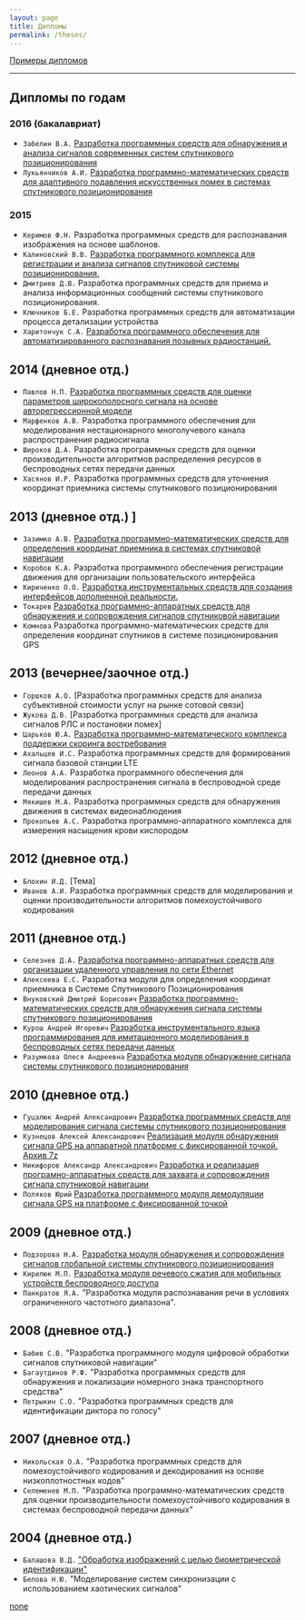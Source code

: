```yaml
---
layout: page
title: Дипломы
permalink: /theses/
---
```


[Примеры дипломов](https://drive.google.com/drive/folders/1gaJAisdQxnO5hqJ86EqBGC5I0Nu21kvL?usp=sharing)

---
## Дипломы по годам
### 2016 (бакалавриат)
 * `Забелин В.А.` [Разработка программных средств для обнаружения и анализа сигналов современных систем спутникового позиционирования](http://www.slideshare.net/rf-lab/ss-63658204)
 * `Лукьянчиков А.И.` [Разработка программно-математических средств для адаптивного подавления искусственных помех в системах спутникового позиционирования](http://www.slideshare.net/rf-lab/adaptive-suppression-of-artifical-noise-in-the-navigation-systems)

### 2015
 * `Керимов Ф.Н.` Разработка программных средств для распознавания изображения на основе шаблонов.
 * `Калиновский В.В.` [ Разработка программного комплекса для регистрации и анализа сигналов спутниковой системы позиционирования.](http://www.slideshare.net/rf-lab/2015-64055888)
 * `Дмитриев Д.В.` Разработка программных средств для приема и анализа информационных сообщений системы спутникового позиционирования.
 * `Ключников Б.Е.` Разработка программных средств для автоматизации процесса детализации устройства
 * `Харитончук С.А.` [Разработка программного обеспечения для автоматизированного распознавания позывных радиостанций.](http://www.slideshare.net/rf-lab/2016-64055817)

## 2014 (дневное отд.)
 * `Павлов Н.П.` [Разработка программных средств для оценки параметров широкополосного сигнала на основе авторегрессионной модели](http://www.slideshare.net/rf-lab/2014-36781163)
 * `Марфенков А.В.` Разработка программного обеспечения для моделирования нестационарного многолучевого канала распространения радиосигнала
 * `Широков Д.А.` Разработка программных средств для оценки производительности алгоритмов распределения ресурсов в беспроводных сетях передачи данных
 * `Хасянов И.Р.` Разработка программных средств для уточнения координат приемника системы спутникового позиционирования

## 2013 (дневное отд.) ]
 * `Зазимко А.В.` [Разработка программно-математических средств для определения координат приемника в системах спутниковой навигации](http://www.slideshare.net/rf-lab/ss-23243584)
 * `Коробов К.А.` Разработка программного обеспечения регистрации движения для организации пользовательского интерфейса
 * `Кириченко О.О.` [Разработка инструментальных средств для создания интерфейсов дополненной реальности.](http://www.slideshare.net/rf-lab/2013-23255620)
 * `Токарев` [ Разработка программно-аппаратных средств для обнаружения и сопровождения сигналов спутниковой навигации](http://www.slideshare.net/rf-lab/ss-23243725)
 * `Комнова` Разработка программно-математических средств для определения координат спутников в системе позиционирования GPS

## 2013 (вечернее/заочное отд.)
 * `Горшков А.О.` [Разработка программных средств для анализа субъективной стоимости услуг на рынке сотовой связи]
 * `Жукова Д.В.` [Разработка программных средств для анализа сигналов РЛС и постановки помех]
 * `Царьков Ю.А.` [Разработка программно-математического комплекса поддержки скоринга востребования](http://www.slideshare.net/rf-lab/ss-31283476 )
 * `Ахальцев И.С.` Разработка программных средств для формирования сигнала базовой станции LTE
 * `Леонов А.А.` Разработка программного обеспечения для моделирования распространения сигнала в беспроводной среде передачи данных
 * `Мякишев М.А.` Разработка программных средств для обнаружения движения в системах видеонаблюдения
 * `Прокопьев А.С.` Разработка программно-аппаратного комплекса для измерения насыщения крови кислородом

## 2012 (дневное отд.)
 * `Блохин И.Д.` [Тема]
 * `Иванов А.И.` Разработка программных средств для моделирования и оценки производительности алгоритмов помехоустойчивого кодирования

## 2011 (дневное отд.)
 * `Селезнев Д.А.` [Разработка программно-аппаратных средств для организации удаленного управления по сети Ethernet](http://www.slideshare.net/rf-lab/prezentaciya-30183592)
 * `Алексеева Е.С.` Разработка модуля для определения координат приемника в Системе Спутникового Позиционирования
 * `Внуковский Дмитрий Борисович` [Разработка программно-математических средств для обнаружения сигнала системы спутникового позиционирования](http://www.slideshare.net/rf-lab/2011-vnukovskiy-msc-presentation)
 * `Курош Андрей Игоревич` [Разработка инструментального языка программирования для имитационного моделирования в беспроводных сетях передачи данных](http://www.slideshare.net/rf-lab/2011-msc-presentation)
 * `Разумкова Олеся Андреевна` [Разработка модуля обнаружение сигнала системы спутникового позиционирования](http://www.slideshare.net/rf-lab/2011-razumkova-msc-presentation)

## 2010 (дневное отд.)
 * `Гуцалюк Андрей Александрович` [Разработка программных средств для моделирования сигнала системы спутникового позиционирования](http://www.slideshare.net/rf-lab/gucaluk-diplom-presentation-2010)
 * `Кузнецов Алексей Александрович` [Реализация модуля обнаружения сигнала GPS на аппаратной платформе с фиксированной точкой.](http://www.slideshare.net/rf-lab/kuznecov-diplom-presentation-2010) [Архив 7z](https://drive.google.com/open?id=15L3TsTjDJjwTzQRuN6-XvYQvTYyeNRzr)
 * `Никифоров Александр Александрович` [Разработка и реализация програмно-аппаратных средств для захвата и сопровождения сигнала спутниковой навигации](http://www.slideshare.net/rf-lab/2010-nikiforov)
 * `Поляков Юрий` [Разработка программного модуля демодуляции сигнала GPS на платформе с фиксированной точкой](http://www.slideshare.net/rf-lab/2010-polyakov-diplom-presentation)

## 2009 (дневное отд.)
 * `Подзорова Н.А.` [Разработка модуля обнаружения и сопровождения сигналов глобальной системы спутникового позиционирования](http://www.slideshare.net/rf-lab/2009-podzorova)
 * `Кирилюк М.П.` [Разработка модуля речевого сжатия для мобильных устройств беспроводного доступа](http://www.slideshare.net/rf-lab/kirilyuk)
 * `Панкратов Я.А.` "Разработка модуля распознавания речи в условиях ограниченного частотного диапазона".

## 2008 (дневное отд.)
 * `Бабив С.В.` "Разработка программного модуля цифровой обработки сигналов спутниковой навигации"
 * `Багаутдинов Р.Ф.` "Разработка программных средств для обнаружения и локализации номерного знака транспортного средства"
 * `Петрыкин С.О.` "Разработка программных средств для идентификации диктора по голосу"

## 2007 (дневное отд.)
 * `Никольская О.А.` "Разработка программных средств для помехоустойчивого кодирования и декодирования на основе низкоплотностных кодов"
 * `Селеменев М.П.` "Разработка программно-математических средств для оценки производительности помехоустойчивого кодирования в системах беспроводной передачи данных"

## 2004 (дневное отд.)
 * `Балашова В.Д.` ["Обработка изображений с целью биометрической идентификации"](http://www.slideshare.net/rf-lab/ss-30183512 )
 * `Белова Н.Ю.` "Моделирование систем синхронизации с использованием хаотических сигналов"

[none](skype:skype:?chat&threadId=8:nikiforov.al)
